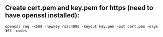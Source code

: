 ## Create cert.pem and key.pem for https (need to have openssl installed):
``openssl req -x509 -newkey rsa:4096 -keyout key.pem -out cert.pem -days 365 -nodes``